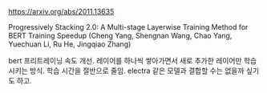 https://arxiv.org/abs/2011.13635

Progressively Stacking 2.0: A Multi-stage Layerwise Training Method for
  BERT Training Speedup (Cheng Yang, Shengnan Wang, Chao Yang, Yuechuan Li, Ru He, Jingqiao Zhang)

bert 프리트레이닝 속도 개선. 레이어를 하나씩 쌓아가면서 새로 추가한 레이어만 학습시키는 방식. 학습 시간을 절반으로 줄임. electra 같은 모델과 결합할 수는 없을까 싶기도 하고.